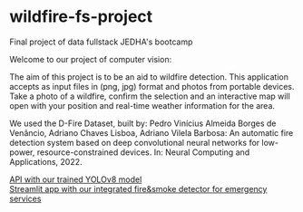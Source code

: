 # wildfire-fs-project
Final project of data fullstack JEDHA's bootcamp

Welcome to our project of computer vision:

The aim of this project is to be an aid to wildfire detection. This application accepts as input files in (png, jpg) format and photos from portable devices. Take a photo of a wildfire, confirm the selection and an interactive map will open with your position and real-time weather information for the area. 



We used the D-Fire Dataset, built by:
Pedro Vinícius Almeida Borges de Venâncio, Adriano Chaves Lisboa, Adriano Vilela Barbosa: An automatic fire detection system based on deep convolutional neural networks for low-power, resource-constrained devices. In: Neural Computing and Applications, 2022.

[API with our trained YOLOv8 model](https://wildfire-project-backend.herokuapp.com)\
[Streamlit app with our integrated fire&smoke detector for emergency services](https://wildfire-project-streamlit.herokuapp.com/)



